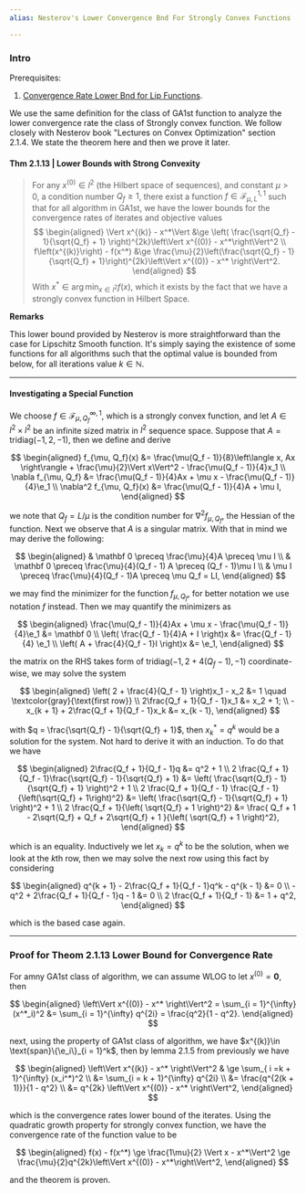 ```yaml
---
alias: Nesterov's Lower Convergence Bnd For Strongly Convex Functions

---
```

### **Intro**

Prerequisites: 
1. [Convergence Rate Lower Bnd for Lip Functions](Convergence%20Rate%20Lower%20Bnd%20for%20Lip%20Functions.md). 

We use the same definition for the class of GA1st function to analyze the lower convergence rate the class of Strongly convex function. We follow closely with Nesterov book "Lectures on Convex Optimization" section 2.1.4. We state the theorem here and then we prove it later. 

#### **Thm 2.1.13 | Lower Bounds with Strong Convexity**
> For any $x^{(0)}\in l^2$ (the Hilbert space of sequences), and constant $\mu > 0$, a condition number $Q_f \ge 1$, there exist a function $f \in \mathcal F_{\mu, L}^{1, 1}$ such that for all algorithm in GA1st, we have the lower bounds for the convergence rates of iterates and objective values
> $$
> \begin{aligned}
>    \Vert x^{(k)} - x^*\Vert 
>    &\ge \left(
>    \frac{\sqrt{Q_f} - 1}{\sqrt{Q_f} + 1}
>    \right)^{2k}\left\Vert x^{(0)} - x^*\right\Vert^2
>       \\
>    f\left(x^{(k)}\right) - f(x^*) 
>    &\ge 
>    \frac{\mu}{2}\left(\frac{\sqrt{Q_f} - 1}{\sqrt{Q_f} + 1}\right)^{2k}\left\Vert
>       x^{(0)} - x^* 
>    \right\Vert^2. 
> \end{aligned}
> $$
> With $x^*\in \arg\min_{x\in l^2} f(x)$, which it exists by the fact that we have a strongly convex function in Hilbert Space. 

**Remarks**

This lower bound provided by Nesterov is more straightforward than the case for Lipschitz Smooth function. It's simply saying the existence of some functions for all algorithms such that the optimal value is bounded from below, for all iterations value $k \in \mathbb N$. 

---
#### **Investigating a Special Function**

We choose $f \in \mathcal F^{\infty, 1}_{\mu, Q_f}$, which is a strongly convex function, and let $A\in l^2 \times l^2$ be an infinite sized matrix in $l^2$ sequence space. Suppose that $A = \text{tridiag}(-1, 2, -1)$, then we define and derive 

$$
\begin{aligned}
    f_{\mu, Q_f}(x) &= \frac{\mu(Q_f - 1)}{8}\left\langle x, Ax \right\rangle
    + 
    \frac{\mu}{2}\Vert x\Vert^2
    - 
    \frac{\mu(Q_f - 1)}{4}x_1
    \\
    \nabla f_{\mu, Q_f} &= 
    \frac{\mu(Q_f - 1)}{4}Ax + \mu x - \frac{\mu(Q_f - 1)}{4}\e_1
    \\
    \nabla^2 
    f_{\mu, Q_f}(x) &= 
    \frac{\mu(Q_f - 1)}{4}A + \mu I, 
\end{aligned}
$$

we note that $Q_f = L/\mu$ is the condition number for $\nabla^2 f_{\mu, Q_f}$, the Hessian of the function. Next we observe that $A$ is a singular matrix. With that in mind we may derive the following: 

$$
\begin{aligned}
    & \mathbf 0 \preceq \frac{\mu}{4}A \preceq \mu I
    \\
    & \mathbf 0 \preceq \frac{\mu}{4}(Q_f - 1) A \preceq (Q_f - 1)\mu I
    \\
    & \mu I \preceq  \frac{\mu}{4}(Q_f - 1)A \preceq \mu Q_f = LI, 
\end{aligned}
$$

we may find the minimizer for the function $f_{\mu, Q_f}$, for better notation we use notation $f$ instead. Then we may quantify the minimizers as 

$$
\begin{aligned}
    \frac{\mu(Q_f - 1)}{4}Ax + \mu x - \frac{\mu(Q_f - 1)}{4}\e_1 &= \mathbf 0
    \\
    \left(
        \frac{Q_f - 1}{4}A + I
    \right)x &= 
    \frac{Q_f - 1}{4} \e_1
    \\
    \left(
        A + \frac{4}{Q_f - 1}I
    \right)x &= \e_1, 
\end{aligned}
$$

the matrix on the RHS takes form of $\text{tridiag}(-1, 2 + 4(Q_f - 1), -1)$ coordinate-wise, we may solve the system 

$$
\begin{aligned}
    \left(
        2 + \frac{4}{Q_f - 1}
    \right)x_1 - x_2 &= 1 \quad \textcolor{gray}{\text{first row}}
    \\
    2\frac{Q_f + 1}{Q_f - 1}x_1 &= 
    x_2 + 1; 
    \\
    -x_{k + 1} + 2\frac{Q_f + 1}{Q_f - 1}x_k &= x_{k - 1}, 
\end{aligned}
$$

with $q = \frac{\sqrt{Q_f} - 1}{\sqrt{Q_f} + 1}$, then $x_k^* = q^k$ would be a solution for the system. Not hard to derive it with an induction. To do that we have 

$$
\begin{aligned}
    2\frac{Q_f + 1}{Q_f - 1}q 
    &= q^2 + 1
    \\
    2 \frac{Q_f + 1}{Q_f - 1}\frac{\sqrt{Q_f} - 1}{\sqrt{Q_f} + 1}
    &= 
    \left(
        \frac{\sqrt{Q_f} - 1}{\sqrt{Q_f} + 1}
    \right)^2 + 1
    \\
    2 \frac{Q_f + 1}{Q_f - 1}
    \frac{Q_f - 1}{\left(\sqrt{Q_f} + 1\right)^2}
    &= 
    \left(
        \frac{\sqrt{Q_f} - 1}{\sqrt{Q_f} + 1}
    \right)^2 + 1
    \\
    2 \frac{Q_f + 1}{\left(
        \sqrt{Q_f} + 1
    \right)^2} &= \frac{
        Q_f + 1 - 2\sqrt{Q_f} + Q_f + 2\sqrt{Q_f} + 1
    }{\left(
        \sqrt{Q_f} + 1
    \right)^2}, 
\end{aligned}
$$

which is an equality. Inductively we let $x_k = q^k$ to be the solution, when we look at the $k$th row, then we may solve the next row using this fact by considering 

$$
\begin{aligned}
    q^{k + 1} - 2\frac{Q_f + 1}{Q_f - 1}q^k - q^{k - 1} &= 0
    \\
    - q^2 + 2\frac{Q_f + 1}{Q_f - 1}q - 1 &= 0
    \\
    2 \frac{Q_f + 1}{Q_f - 1} &= 1 + q^2, 
\end{aligned}
$$

which is the based case again. 


---
### **Proof for Theom 2.1.13 Lower Bound for Convergence Rate**

For amny GA1st class of algorithm, we can assume WLOG to let $x^{(0)} = \mathbf 0$, then 

$$
\begin{aligned}
    \left\Vert
         x^{(0)} - x^*
    \right\Vert^2 = 
    \sum_{i = 1}^{\infty} (x^*_i)^2 &= \sum_{i = 1}^{\infty} q^{2i} = \frac{q^2}{1 - q^2}. 
\end{aligned}
$$

next, using the property of GA1st class of algorithm, we have $x^{(k)}\in \text{span}\{\e_i\}_{i = 1}^k$, then by lemma 2.1.5 from previously we have 

$$
\begin{aligned}
    \left\Vert
        x^{(k)} - x^*
    \right\Vert^2 & \ge 
    \sum_{ i =k + 1}^{\infty} (x_i^*)^2
    \\
    &= \sum_{i = k + 1}^{\infty} q^{2i} 
    \\
    &= \frac{q^{2(k + 1)}}{1 - q^2}
    \\
    &= q^{2k} \left\Vert
        x^{(0)} - x^*
    \right\Vert^2,
\end{aligned}
$$

which is the convergence rates lower bound of the iterates. Using the quadratic growth property for strongly convex function, we have the convergence rate of the function value to be 

$$
\begin{aligned}
    f(x) - f(x^*) \ge \frac{1\mu}{2} \Vert x - x^*\Vert^2 \ge 
    \frac{\mu}{2}q^{2k}\left\Vert x^{(0)} - x^*\right\Vert^2, 
\end{aligned}
$$

and the theorem is proven. 